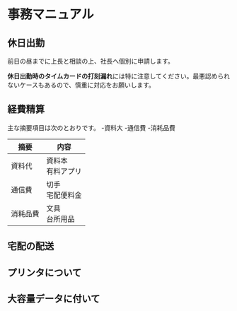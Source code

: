# 事務マニュアル
## 休日出勤
前日の昼までに上長と相談の上、社長へ個別に申請します。

**休日出勤時のタイムカードの打刻漏れ**には特に注意してください。最悪認められないケースもあるので、慎重に対応をお願いします。
## 経費精算
主な摘要項目は次のとおりです。
-資料大
-通信費
-消耗品費

|摘要   |内容
|--|--
|資料代|資料本<br>有料アプリ
|通信費|切手<br>宅配便料金
|消耗品費|文具<br>台所用品

## 宅配の配送
## プリンタについて
## 大容量データに付いて